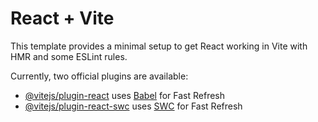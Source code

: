 # React + Vite

This template provides a minimal setup to get React working in Vite with HMR and some ESLint rules.

Currently, two official plugins are available:

- [@vitejs/plugin-react](https://github.com/vitejs/vite-plugin-react/blob/main/packages/plugin-react/README.md) uses [Babel](https://babeljs.io/) for Fast Refresh
- [@vitejs/plugin-react-swc](https://github.com/vitejs/vite-plugin-react-swc) uses [SWC](https://swc.rs/) for Fast Refresh
  <!-- https://api.openweathermap.org/geo/1.0/direct?q=${name}&appid=43c6f88cbed588500165cb7880b1b676 -->
  <!-- https://api.openweathermap.org/data/2.5/weather?lat=${lat}&lon=${lon}&appid=43c6f88cbed588500165cb7880b1b676 -->
